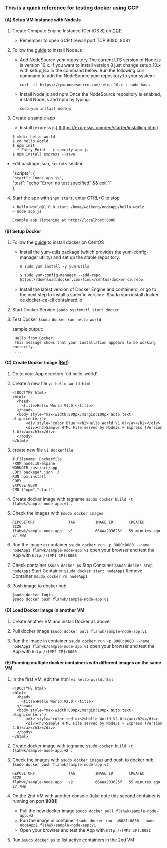 ### This is a quick reference for testing docker using GCP 

#### (A) Setup VM Instance with NodeJs
1. Create Compute Engine Instance (CentOS 8) on [GCP](https://cloud.google.com/compute/docs/instances/create-start-instance)
   * Remember to open GCP firewall port TCP 8080, 8081

2. Follow the [guide](https://linuxize.com/post/how-to-install-node-js-on-centos-7/) to install NodeJs
   - Add NodeSource yum repository
     The current LTS version of Node.js is version 10.x. If you want to install version 8 just change setup_10.x with setup_8.x in the command below.
     Run the following curl command to add the NodeSource yum repository to your system:

     `curl -sL https://rpm.nodesource.com/setup_10.x | sudo bash -`
     
   - Install Node.js and npm
     Once the NodeSource repository is enabled, install Node.js and npm by typing:
     
     `sudo yum install nodejs`
     
3. Create a sample app
   - Install [express js] (https://expressjs.com/en/starter/installing.html)
   ```
   $ mkdir hello-world
   $ cd hello-world
   $ npm init
     * Entry Point --> specify app.js
   $ npm install express --save  
   ```  
  - Edit package.json, `scripts` section
  
    "scripts": {  
      `"start": "node app.js",`       
          "test": "echo \"Error: no test specified\" && exit 1"  
      },

4. Start the app with `$npm start`, enter CTRL+C to stop
   ```
   > hello-world@1.0.0 start /home/weikeng/nodeApp/hello-world
   > node app.js

   Example app listening at http://localhost:8080
   ```
   
#### (B) Setup Docker
1. Follow the [guide](https://docs.docker.com/engine/install/centos/) to install docker on CentOS
   - Install the yum-utils package (which provides the yum-config-manager utility) and set up the stable repository.
     ```
     $ sudo yum install -y yum-utils
 
     $ sudo yum-config-manager --add-repo https://download.docker.com/linux/centos/docker-ce.repo
     ```

   - Install the latest version of Docker Engine and containerd, or go to the next step to install a specific version:
      `$sudo yum install docker-ce docker-ce-cli containerd.io 

2. Start Docker Service
   `$sudo systemctl start docker`

3. Test Docker
   `$sudo docker run hello-world` 
     
   sample output:
   ```
    Hello from Docker!
    This message shows that your installation appears to be working correctly.
    ...
   ```
#### (C) Create Docker Image ([Ref](https://stackify.com/docker-build-a-beginners-guide-to-building-docker-images/))
1. Go to your App directory `cd hello-world'

2. Create a new file `vi hello-world.html` 
   ```
   <!DOCTYPE html>
   <html>
     <head>
       <title>Hello World V1.0 </title>
     </head>
     <body style="max-width:800px;margin:100px auto;text-align:center;">
         <div style='color:blue'><h2>Hello World V1.0!</a></h2></div>
         <div><h3>Sample HTML File served by NodeJs + Express (Version 1.0)</a></h3></div>
     </body>
   </html>  
   ```
3. create new file `vi Dockerfile`
   ```
   # Filename: Dockerfile
   FROM node:10-alpine
   WORKDIR /usr/src/app
   COPY package*.json ./
   RUN npm install
   COPY . .
   EXPOSE 8080
   CMD ["npm","start"]
   ```

4. Create docker image with tagname
   `$sudo docker build -t flahwk/sample-node-app:v1 .`
       
5. Check the images with `$sudo docker images`
   ```
   REPOSITORY               TAG         IMAGE ID       CREATED          SIZE
   flahwk/sample-node-app   v1          664aa203625f   59 minutes ago   87.7MB
   ```
6. Run the image in container
   `$sudo docker run -p 8080:8080 --name nodeApp1 flahwk/sample-node-app:v1`
   open your browser and test the App with `http://[VM1 IP]:8080`  
  
7. Check container `$sudo docker ps`
   Stop Container `$sudo docker stop nodeApp1`
   Start Container `$sudo docker start nodeApp1`
   Remove Container `$sudo docker rm nodeApp1`
   
8. Push image to docker hub 
   ```
   $sudo docker login
   $sudo docker push flahwk/sample-node-app:v1
   ```

#### (D) Load Docker image in another VM
1. Create another VM and install Docker as above

2. Pull docker image `$sudo docker pull flahwk/sample-node-app:v1`

3. Run the image in container
   `$sudo docker run -p 8080:8080 --name nodeApp1 flahwk/sample-node-app:v1`
   open your browser and test the App with `http://[VM2 IP]:8080` 

#### (E) Running mutliple docker containers with different images on the same VM
1. In the first VM, edit the html `vi hello-world.html` 
   ```
   <!DOCTYPE html>
   <html>
     <head>
       <title>Hello World V2.0 </title>
     </head>
     <body style="max-width:800px;margin:100px auto;text-align:center;">
         <div style='color:red'><h2>Hello World V2.0!</a></h2></div>
         <div><h3>Sample HTML File served by NodeJs + Express (Version 2.0)</a></h3></div>
     </body>
   </html>  
   ``` 
2. Create docker image with tagname
   `$sudo docker build -t flahwk/sample-node-app:v2 .`
       
3. Check the images with `$sudo docker images` and push to docker hub `$sudo docker push flahwk/sample-node-app:v2`
   ```
   REPOSITORY               TAG         IMAGE ID       CREATED          SIZE
   flahwk/sample-node-app   v2          664aa203625f   55 minutes ago   87.7MB
   ```
4. On the 2nd VM with another console (take note this second container is running on port **8081**)
   - Pull the new docker image `$sudo docker pull flahwk/sample-node-app:v2` 
   - Run the image in container  `$sudo docker run -p8081:8080 --name nodeApp1 flahwk/sample-node-app:v1`
   - Open your browser and test the App with `http://[VM2 IP]:8081`    
   
5. Run `$sudo docker ps` to list active containers in the 2nd VM   
